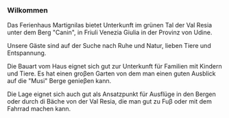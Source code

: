 ### Wilkommen

Das Ferienhaus Martignilas bietet Unterkunft im grünen Tal der Val Resia unter dem Berg "Canin", in Friuli Venezia Giulia in der Provinz von Udine.

Unsere Gäste sind auf der Suche nach Ruhe und Natur, lieben Tiere und Entspannung.

Die Bauart vom Haus eignet sich gut zur Unterkunft für Familien mit Kindern und Tiere. Es hat einen groβen Garten von dem man einen guten Ausblick auf die "Musi" Berge genieβen kann.

Die Lage eignet sich auch gut als Ansatzpunkt für Ausflüge in den Bergen oder durch di Bäche von der Val Resia, die man gut zu Fuβ oder mit dem Fahrrad machen kann.
